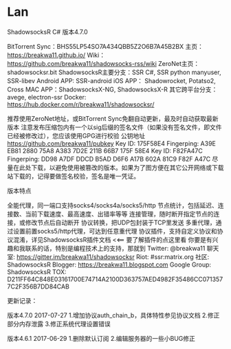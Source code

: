 # Lan
ShadowsocksR C# 版本4.7.0

BitTorrent Sync：BHS55LP54SO7A434QBB5Z2O6B7A45B2BX
主页：https://breakwa11.github.io/
Wiki：https://github.com/breakwa11/shadowsocks-rss/wiki
ZeroNet主页：shadowsocksr.bit
ShadowsocksR主要分支：SSR C#, SSR python manyuser, SSR-libev
Android APP: SSR-android
iOS APP： Shadowrocket, Potatso2, Cross
MAC APP：ShadowsocksX-NG, ShadowsocksX-R
其它跨平台分支：avege, electron-ssr
Docker: https://hub.docker.com/r/breakwa11/shadowsocksr/

推荐使用ZeroNet地址，或BitTorrent Sync免翻自动更新，最及时自动获取最新版本
注意发布压缩包内有一个以sig后缀的签名文件（如果没有签名文件，即文件已经被修改过），您应该使用GPG进行校验
公钥地址 https://github.com/breakwa11/pubkey
Key ID: 175F58E4
Fingerping: A39E EB81 2880 75A8 A383 7D2E 211B 66B7 175F 58E4
Key ID: F82FA47C
Fingerping: DD98 A7DF DDCD B5AD D6F6 A17B 602A 81C9 F82F A47C
尽量在此处下载，以避免使用被篡改的版本。如果为了图方便在其它公开网络或下载站下载的，记得要做签名校验，签名是唯一凭证。

版本特点

全能代理，同一端口支持socks4/socks4a/socks5/http
节点统计，包括延迟、连接数、当前下载速度、最高速度、出错率等等
连接管理，随时断开指定节点的连接，或修改节点后自动断开
协议转换，把UDP包封装于TCP里发送
多重代理，通过设置前置socks5/http代理，可达到任意重代理
协议插件，支持自定义协议和协议混淆，详见ShadowsocksR插件文档 <<== 要了解插件的点这里看
你要是有兴趣和我联系的话，特别是编程技术上的支持，那就到
Twitter: @breakwa11
聊天室: https://gitter.im/breakwa11/shadowsocksr
Riot: #ssr:matrix.org
社区: ShadowsocksR
Blogger: https://breakwa11.blogspot.com
Google Group: ShadowsocksR
TOX: D211FF64C848E03161700E74714A2100D363757AED4982F35486CC0713577C2F356B7DD84CAB

更新记录：

版本4.7.0 2017-07-27
1.增加协议auth_chain_b，具体特性参见协议文档
2.修正部分内存泄露
3.修正系统代理设置错误

版本4.6.1 2017-06-29
1.删除默认订阅
2.编辑服务器的一些小BUG修正
